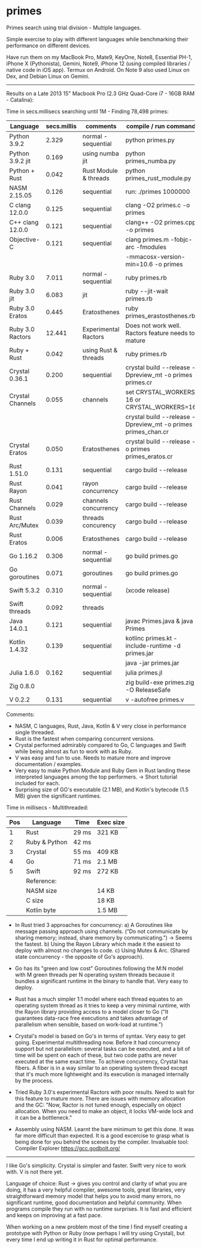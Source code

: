 # primes
Primes search using trial division - Multiple languages. 

Simple exercise to play with different languages while benchmarking their performance on different devices. 

Have run them on my MacBook Pro, Mate9, KeyOne, Note8, Essential PH-1, iPhone X (Pythonista), Gemini, Note9, iPhone 12 (using compiled libraries / native code in iOS app).
Termux on Android. On Note 9 also used Linux on Dex, and Debian Linux on Gemini.

-----------------------------------------------

Results on a Late 2013 15" Macbook Pro (2.3 GHz Quad-Core i7 - 16GB RAM - Catalina):

Time in secs.millisecs searching until 1M - Finding 78,498 primes: 


| Language         | secs.millis |       comments        | compile / run command                                         |
| ---------------- | ----------- | --------------------- | ------------------------------------------------------------- |
| Python 3.9.2     |    2.329    | normal - sequential   | python primes.py                                              |
| Python 3.9.2 jit |    0.169    | using numba jit       | python primes_numba.py                                        |
| Python + Rust    |    0.042    | Rust Module & threads | python primes_rust_module.py                                  |
| NASM 2.15.05     |    0.126    | sequential            | run: ./primes 1000000                                         |
| C clang 12.0.0   |    0.125    | sequential            | clang -O2 primes.c -o primes                                  |
| C++ clang 12.0.0 |    0.121    | sequential            | clang++ -O2 primes.cpp -o primes                              |
| Objective-C      |    0.121    | sequential            | clang primes.m -fobjc-arc -fmodules                           |
|                  |             |                       | -mmacosx-version-min=10.6 -o primes                           |
| Ruby 3.0         |    7.011    | normal - sequential   | ruby primes.rb                                                |
| Ruby 3.0 jit     |    6.083    | jit                   | ruby --jit-wait primes.rb                                     |
| Ruby 3.0 Eratos  |    0.445    | Eratosthenes          | ruby primes_erastosthenes.rb                                  |
| Ruby 3.0 Ractors |   12.441    | Experimental Ractors  | Does not work well. Ractors feature needs to mature           |
| Ruby + Rust      |    0.042    | using Rust & threads  | ruby primes.rb                                                |
| Crystal 0.36.1   |    0.200    | sequential            | crystal build --release -Dpreview_mt -o primes primes.cr      |
| Crystal Channels |    0.055    | channels              | set CRYSTAL_WORKERS 16 or CRYSTAL_WORKERS=16                  |
|                  |             |                       | crystal build --release -Dpreview_mt -o primes primes_chan.cr |
| Crystal Eratos   |    0.050    | Eratosthenes          | crystal build --release -o primes primes_eratos.cr            |
| Rust 1.51.0      |    0.131    | sequential            | cargo build --release                                         |
| Rust Rayon       |    0.041    | rayon concurrency     | cargo build --release                                         |
| Rust Channels    |    0.029    | channels concurrency  | cargo build --release                                         |
| Rust Arc/Mutex   |    0.039    | threads concurency    | cargo build --release                                         |
| Rust Eratos      |    0.006    | Eratosthenes          | cargo build --release                                         |
| Go 1.16.2        |    0.306    | normal - sequential   | go build primes.go                                            |
| Go goroutines    |    0.071    | goroutines            | go build primes.go                                            |
| Swift 5.3.2      |    0.310    | normal - sequential   | (xcode release)                                               |
| Swift threads    |    0.092    | threads               |                                                               |
| Java 14.0.1      |    0.121    | sequential            | javac Primes.java & java Primes                               |
| Kotlin 1.4.32    |    0.139    | sequential            | kotlinc primes.kt -include-runtime -d primes.jar              |
|                  |             |                       | java -jar primes.jar                                          |
| Julia 1.6.0      |    0.162    | sequential            | julia primes.jl                                               |
| Zig 0.8.0        |             |                       | zig build-exe primes.zig -O ReleaseSafe                       |
| V 0.2.2          |    0.131    | sequential            | v -autofree primes.v                                          |


Comments:

- NASM, C languages, Rust, Java, Kotlin & V very close in performance single threaded.
- Rust is the fastest when comparing concurrent versions. 
- Crystal performed admirably compared to Go, C languages and Swift while being almost as fun to work with as Ruby.
- V was easy and fun to use. Needs to mature more and improve documentation / examples.
- Very easy to make Python Module and Ruby Gem in Rust landing these interpreted languages among the top performers.
-> Short tutorial included for each.
- Surprising size of GO's executable (2.1 MB), and Kotlin's bytecode (1.5 MB) given the significant runtimes.

Time in millisecs - Multithreaded:

| Pos |   Language      |  Time  | Exec size |
| --- | --------------- | ------ | --------- |
|  1  | Rust            |  29 ms |  321 KB   |
|  2  | Ruby & Python   |  42 ms |           |
|  3  | Crystal         |  55 ms |  409 KB   |
|  4  | Go              |  71 ms |  2.1 MB   |
|  5  | Swift           |  92 ms |  272 KB   |
|     | Reference:      |        |           |
|     |    NASM size    |        |   14 KB   |
|     |    C    size    |        |   18 KB   |
|     |    Kotlin byte  |        |  1.5 MB   |


- In Rust tried 3 approaches for concurrency:
a) A Goroutines like message passing approach using channels. (“Do not communicate by sharing memory; instead, share memory by communicating.”) -> Seems the fastest.
b) Using the Rayon Library which made it the easiest to deploy with almost no changes to code.
c) Using Mutex & Arc. (Shared state concurrency - the opposite of Go's approach).

- Go has its "green and low cost" Goroutines following the M:N model with M green threads per N operating system threads because it bundles a significant runtime in the binary to handle that. Very easy to deploy.

- Rust has a much simpler 1:1 model where each thread equates to an operating system thread as it tries to keep a very minimal runtime, with the Rayon library providing access to a model closer to Go ("It guarantees data-race free executions and takes advantage of parallelism when sensible, based on work-load at runtime.")

- Crystal's model is based on Go's in terms of syntax. Very easy to get going. Experimental multithreading now.
Before it had concurrency support but not parallelism: several tasks can be executed, and a bit of time will be spent on each of these, but two code paths are never executed at the same exact time.
To achieve concurrency, Crystal has fibers. A fiber is in a way similar to an operating system thread except that it's much more lightweight and its execution is managed internally by the process.

- Tried Ruby 3.0's experimental Ractors with poor results. Need to wait for this feature to mature more. There are issues with memory allocation and the GC: "Now, Ractor is not tuned enough, especially on object allocation. When you need to make an object, it locks VM-wide lock and it can be a bottleneck." 

- Assembly using NASM. Learnt the bare minimum to get this done. It was far more difficult than expected.
It is a good excercise to grasp what is being done for you behind the scenes by the compiler. 
Invaluable tool: Compiler Explorer https://gcc.godbolt.org/

-----------------------------------------------

I like Go's simplicity. Crystal is simpler and faster. Swift very nice to work with. V is not there yet.

Language of choice: Rust -> gives you control and clarity of what you are doing, it has a very helpful compiler, awesome tools, great libraries, very straightforward memory model that helps you to avoid many errors, no significant runtime, good documentation and helpful community. When programs compile they run with no runtime surprises. It is fast and efficient and keeps on improving at a fast pace.

When working on a new problem most of the time I find myself creating a prototype with Python or Ruby (now perhaps I will try using Crystal), but every time I end up writing it in Rust for optimal performance.
